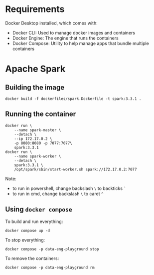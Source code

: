 # Requirements

Docker Desktop installed, which comes with:

- Docker CLI: Used to manage docker images and containers
- Docker Engine: The engine that runs the containers
- Docker Compose: Utility to help manage apps that bundle multiple containers

# Apache Spark

## Building the image

```
docker build -f dockerfiles/spark.Dockerfile -t spark:3.3.1 .
```

## Running the container

```
docker run \
    --name spark-master \
    --detach \
    --ip 172.17.0.2 \
    -p 8080:8080 -p 7077:7077\
    spark:3.3.1
docker run \
    --name spark-worker \
    --detach \
    spark:3.3.1 \
    /opt/spark/sbin/start-worker.sh spark://172.17.0.2:7077
```

Note:

- to run in powershell, change backslash `\` to backticks `` ` ``
- to run in cmd, change backslash `\` to caret `^`

## Using `docker compose`

To build and run everything:

```
docker compose up -d
```

To stop everything:

```
docker compose -p data-eng-playground stop
```

To remove the containers:

```
docker compose -p data-eng-playground rm
```
